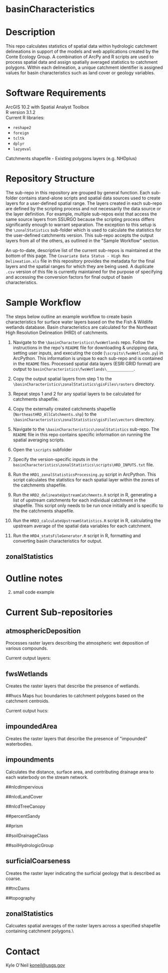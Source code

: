 basinCharacteristics
====================

# Description

This repo calculates statistics of spatial data within hydrologic catchment delineations in support of the models and web applications created by the Conte Ecology Group. A combination of ArcPy and R scripts are used to process spatial data and assign spatially averaged statistics to catchment polygons. Within each delineation, a unique catchment identifier is assigned values for basin characteristics such as land cover or geology variables.

# Software Requirements

ArcGIS 10.2 with Spatial Analyst Toolbox  
R version 3.1.2  
Current R libraries:  
  - `reshape2`
  - `foreign`
  - `tcltk`
  - `dplyr`
  - `lazyeval`

Catchments shapefile - Existing polygons layers (e.g. NHDplus)  

# Repository Structure

The sub-repo in this repository are grouped by general function. Each sub-folder contains stand-alone scripts and spatial data sources used to create layers for a user-defined spatial range. The layers created in each sub-repo are defined by the scripting process and not necessarily the data source or the layer definition. For example, multiple sub-repos exist that access the same source layers from SSURGO because the scripting process differs significantly enough to warrant separation. The exception to this setup is the `\zonalStatistics` sub-folder which is used to calculate the statistics for the user-defined catchments version. This sub-repo accepts the output layers from all of the others, as outlined in the "Sample Workflow" section.

An up-to-date, descriptive list of the current sub-repos is maintained at the bottom of this page. The `Covariate Data Status - High Res Delineation.xls` file in this repository provides the metadata for the final layers and the spatial ranges for which they are being used. A duplicate `.csv` version of this file is currently maintained for the purpose of specifying and accessing the conversion factors for final output of basin characteristics.

# Sample Workflow

The steps below outline an example workflow to create basin characteristics for surface water layers based on the the Fish & Wildlife wetlands database. Basin characteristics are calculated for the Northeast High Resolution Delineation (HRD) of catchments.

1. Navigate to the `\basinCharacteristics\fwsWetlands` repo. Follow the instructions in the repo's `README` file for downloading & unzipping data, setting user inputs, and executing the code (`\scrpits\fwsWetlands.py`) in ArcPython. This information is unique to each sub-repo and is contained in the `README` files. Processed spatial data layers (ESRI GRID format) are output to `basinCharacteristics\fwsWetlands\____________`.

2. Copy the output spatial layers from step 1 to the `\basinCharacteristics\zonalStatistics\gisFiles\rasters` directory.

3. Repeat steps 1 and 2 for any spatial layers to be calculated for catchments shapefile.

4. Copy the externally created catchments shapefile (`NortheastHRD_AllCatchments.shp`) to the `\basinCharacteristics\zonalStatistics\gisFiles\vectors` directory.

5. Navigate to the `\basinCharacteristics\zonalStatistics` sub-repo. The `README` file in this repo contains specific information on running the spatial averaging scripts. 

6. Open the `\scripts` subfolder

7. Specify the version-specific inputs in the `basinCharacteristics\zonalStatistics\scripts\HRD_INPUTS.txt` file.

8. Run the `HRD1_zonalStatisticsProcessing.py` script in ArcPython. This script calculates the statistics for each spatial layer within the zones of the catchments shapefile.

9. Run the `HRD2_delineateUpstreamCatchments.R` script in R, generating a list of upstream catchments for each individual catchment in the shapefile. This script only needs to be run once initially and is specific to the the catchments shapefile.

10. Run the `HRD3_calculateUpstreamStatistics.R` script in R, calculating the upstream average of the spatial data variables for each catchment.

11. Run the `HRD4_statsFileGenerator.R` script in R, formatting and converting basin characteristics for output.












## zonalStatistics





# Outline notes

2. small code example






# Current Sub-repositories

## atmosphericDeposition
Processes raster layers describing the atmospheric wet deposition of various compounds.

Current output layers:

## fwsWetlands
Creates the raster layers that describe the presence of wetlands.

##hucs
Maps huc boundaries to catchment polygons based on the catchment centroids.

Current output hucs:

## impoundedArea
Creates the raster layers that describe the presence of "impounded" waterbodies.

## impoundments
Calculates the distance, surface area, and contributing drainage area to each waterbody on the stream network.

##nlcdImpervious

##nlcdLandCover

##nlcdTreeCanopy

##percentSandy

##prism

##soilDrainageClass

##soilHydrologicGroup

## surficialCoarseness
Creates the raster layer indicating the surficial geology that is described as coarse.

##tncDams

##topography

## zonalStatistics

Calcuates spatial averages of the raster layers across a specified shapefile containing catchment polygons.\


# Contact

Kyle O'Neil
koneil@usgs.gov
